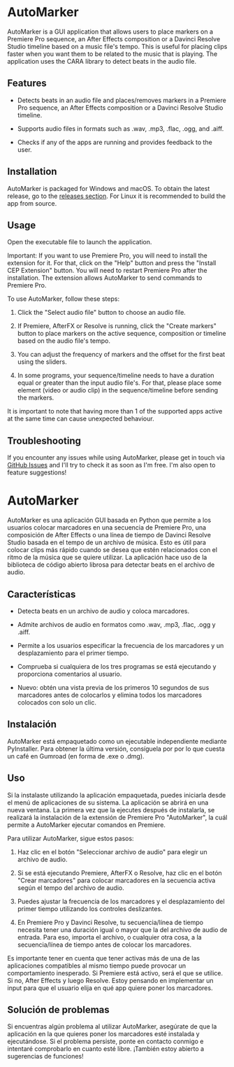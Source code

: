 
# AutoMarker

AutoMarker is a GUI application that allows users to place markers on a Premiere Pro sequence, an After Effects composition or a Davinci Resolve Studio timeline based on a music file's tempo. This is useful for placing clips faster when you want them to be related to the music that is playing. The application uses the CARA library to detect beats in the audio file.

## Features

 - Detects beats in an audio file and places/removes markers in a Premiere Pro sequence, an After Effects composition or a Davinci Resolve Studio timeline.

 - Supports audio files in formats such as .wav, .mp3, .flac, .ogg, and .aiff.

 - Checks if any of the apps are running and provides feedback to the user.

## Installation

AutoMarker is packaged for Windows and macOS. To obtain the latest release, go to the [releases section](https://github.com/acrilique/automarker-clay/releases). For Linux it is recommended to build the app from source.

## Usage

Open the executable file to launch the application. 

Important: If you want to use Premiere Pro, you will need to install the extension for it. For that, click on the "Help" button and press the "Install CEP Extension" button. You will need to restart Premiere Pro after the installation. The extension allows AutoMarker to send commands to Premiere Pro.

To use AutoMarker, follow these steps:

 1. Click the "Select audio file" button to choose an audio file.

 2. If Premiere, AfterFX or Resolve is running, click the "Create markers" button to place markers on the active sequence, composition or timeline based on the audio file's tempo. 

 3. You can adjust the frequency of markers and the offset for the first beat using the sliders.

 4. In some programs, your sequence/timeline needs to have a duration equal or greater than the input audio file's. For that, please place some element (video or audio clip) in the sequence/timeline before sending the markers.

It is important to note that having more than 1 of the supported apps active at the same time can cause unexpected behaviour.

## Troubleshooting

If you encounter any issues while using AutoMarker, please get in touch via [GitHub Issues](https://github.com/acrilique/automarker-clay/issues) and I'll try to check it as soon as I'm free. I'm also open to feature suggestions!

# AutoMarker

AutoMarker es una aplicación GUI basada en Python que permite a los usuarios colocar marcadores en una secuencia de Premiere Pro, una composición de After Effects o una línea de tiempo de Davinci Resolve Studio basada en el tempo de un archivo de música. Esto es útil para colocar clips más rápido cuando se desea que estén relacionados con el ritmo de la música que se quiere utilizar. La aplicación hace uso de la biblioteca de código abierto librosa para detectar beats en el archivo de audio.

## Características

 - Detecta beats en un archivo de audio y coloca marcadores.

 - Admite archivos de audio en formatos como .wav, .mp3, .flac, .ogg y .aiff.

 - Permite a los usuarios especificar la frecuencia de los marcadores y un desplazamiento para el primer tiempo.

 - Comprueba si cualquiera de los tres programas se está ejecutando y proporciona comentarios al usuario.

 - Nuevo: obtén una vista previa de los primeros 10 segundos de sus marcadores antes de colocarlos y elimina todos los marcadores colocados con solo un clic.

## Instalación

AutoMarker está empaquetado como un ejecutable independiente mediante PyInstaller. Para obtener la última versión, consíguela por por lo que cuesta un café en Gumroad (en forma de .exe o .dmg).

## Uso

Si la instalaste utilizando la aplicación empaquetada, puedes iniciarla desde el menú de aplicaciones de su sistema. La aplicación se abrirá en una nueva ventana. La primera vez que la ejecutes después de instalarla, se realizará la instalación de la extensión de Premiere Pro "AutoMarker", la cuál permite a AutoMarker ejecutar comandos en Premiere.

Para utilizar AutoMarker, sigue estos pasos:

 1. Haz clic en el botón "Seleccionar archivo de audio" para elegir un archivo de audio.

 2. Si se está ejecutando Premiere, AfterFX o Resolve, haz clic en el botón "Crear marcadores" para colocar marcadores en la secuencia activa según el tempo del archivo de audio.

 3. Puedes ajustar la frecuencia de los marcadores y el desplazamiento del primer tiempo utilizando los controles deslizantes.

 4. En Premiere Pro y Davinci Resolve, tu secuencia/línea de tiempo necesita tener una duración igual o mayor que la del archivo de audio de entrada. Para eso, importa el archivo, o cualquier otra cosa, a la secuencia/línea de tiempo antes de colocar los marcadores.

Es importante tener en cuenta que tener activas más de una de las aplicaciones compatibles al mismo tiempo puede provocar un comportamiento inesperado. Si Premiere está activo, será el que se utilice. Si no, After Effects y luego Resolve. Estoy pensando en implementar un input para que el usuario elija en qué app quiere poner los marcadores.

## Solución de problemas

Si encuentras algún problema al utilizar AutoMarker, asegúrate de que la aplicación en la que quieres poner los marcadores esté instalada y ejecutándose. Si el problema persiste, ponte en contacto conmigo e intentaré comprobarlo en cuanto esté libre. ¡También estoy abierto a sugerencias de funciones!